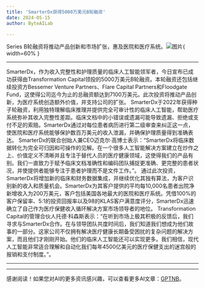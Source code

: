 ```yaml
---
title: 'SmarterDx获得5000万美元B轮融资'
date: 2024-05-15
author: ByteAILab

---
```


Series B轮融资将推动产品创新和市场扩张，惠及医院和医疗系统。![图片](https://ai-techpark.com/wp-content/uploads/2024/05/Smarte-960x540.jpg){ width=60% }

---

SmarterDx，作为收入完整性和护理质量的临床人工智能领军者，今日宣布已成功获得由Transformation Capital领投的5000万美元B轮融资。本轮融资还包括继续投资方Bessemer Venture Partners、Flare Capital Partners和Floodgate Fund，这使得公司迄今为止的总融资额达到7100万美元。此次投资将推动产品创新，为医疗系统创造额外价值，并支持公司的扩张。
SmarterDx于2022年获得种子轮融资，利用独特理解临床推理并提供完全可审计性的临床人工智能，帮助医疗系统弥补其收入完整性差距。临床文档中的小错误或遗漏可能导致遗漏、拒绝或支付不足的索赔。SmarterDx通过对每位患者病历进行第二级审查来纠正这一点，使医院和医疗系统能够保护数百万美元的收入泄漏，并确保护理质量得到准确表达。
SmarterDx的联合创始人兼CEO迈克尔·高博士表示：“SmarterDx将临床数据转化为完全可归因和可操作的见解。在一个很多人工智能解决方案建立在炒作之上、价值定义不清晰并且专注于替代人员的医疗健康领域，这使得我们的产品有别。我们一直致力于赋予临床文档准确性和编码团队捕捉更准确、更完整的患者状况，并使提供者能够专注于患者护理而不是文件工作。”。
通过此次投资，SmarterDx将增加新的临床和财务数据集成，并继续优化其独有算法，为客户识别新的收入和质量机会。SmarterDx为其客户提供的平均每10,000名患者出院净新增收入为200万美元，客户包括美国各地最大的医院和医疗系统。凭借100%的客户保留率、5:1的投资回报率以及98的KLAS客户满意度评分，SmarterDx迅速确立了自己作为医疗保健收入循环解决方案市场领导者的地位。
Transformation Capital的管理合伙人托德·科森斯表示：“在听到市场上极其积极的反馈后，我们寻求与SmarterDx合作。在与领导团队共度时间后，我们知道我们想成为他们故事的一部分。这家公司不仅拥有解决医疗健康长期备受困扰的复杂问题的解决方案，而且他们才刚刚开始。他们的临床人工智能还可以实现更多。我们相信，现代人工智能非常适合理解和自动化我们每年4500亿美元的医疗保健支出的迷宫般的报销和支付制度。”。

---
---
感谢阅读！如果您对AI的更多资讯感兴趣，可以查看更多AI文章：[GPTNB](https://gptnb.com)。